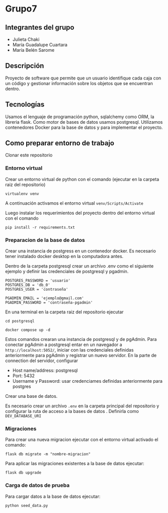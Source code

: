 # Grupo7

## Integrantes del grupo 
- Julieta Chaki
- María Guadalupe Cuartara 
- María Belén Sarome

## Descripción
Proyecto de software que permite que un usuario identifique cada caja con un código y gestionar información sobre los objetos que se encuentran dentro.

## Tecnologías
Usamos el lenguaje de programación python, sqlalchemy como ORM, la libreria flask.
Como motor de bases de datos usamos postgresql.
Utilizamos contenedores Docker para la base de datos y para implementar el proyecto.

## Como preparar entorno de trabajo

Clonar este repositorio

### Entorno virtual

Crear un entorno virtual de python con el comando (ejecutar en la carpeta raiz del repositorio)

`virtualenv venv`

A continuación activamos el entorno virtual
`venv/Scripts/Activate`

Luego instalar los requerimientos del proyecto dentro del entorno virtual con el comando

`pip install -r requirements.txt`

### Preparacion de la base de datos
Crear una instancia de postgress en un contenedor docker. Es necesario tener instalado docker desktop en la computadora antes. 

Dentro de la carpeta postgresql crear un archivo .env como el siguiente ejemplo y definir las credenciales de postgresql y pgadmin.

```
POSTGRES_PASSWORD = 'usuario'
POSTGRES_DB = 'db_0'
POSTGRES_USER = 'contraseña'

PGADMIN_EMAIL = 'ejemplo@gmail.com'
PGADMIN_PASSWORD = 'contraseña-pgadmin'

```

En una terminal en la carpeta raiz del repositorio ejecutar

`cd postgresql`

`docker compose up -d`

Estos comandos crearan una instancia de postgresql y de pgAdmin. 
Para conectar pgAdmin a postgresql entar en un navegador a `http://localhost:5052/`, iniciar
con las credenciales definidas anteriormente para pgAdmin y registrar un nuevo servidor.
En la parte de connection del servidor, configurar 
- Host name/address:  postgresql
- Port: 5432
- Username  y Password: usar credenciames definidas anteriormente para postgres

Crear una base de datos. 

Es necesario crear un archivo `.env` en la carpeta principal del repositorio y configurar la ruta de acceso a la bases de datos . Definirla como
`DEV_DATABASE_URI` 

### Migraciones

Para crear una nueva migracion ejecutar con el entorno virtual activado el comando:

`flask db migrate -m "nombre-migracion"`


Para aplicar las migraciones existentes a la base de datos ejecutar:

`flask db upgrade`

### Carga de datos de prueba

Para cargar datos a la base de datos ejecutar:

`python seed_data.py`
